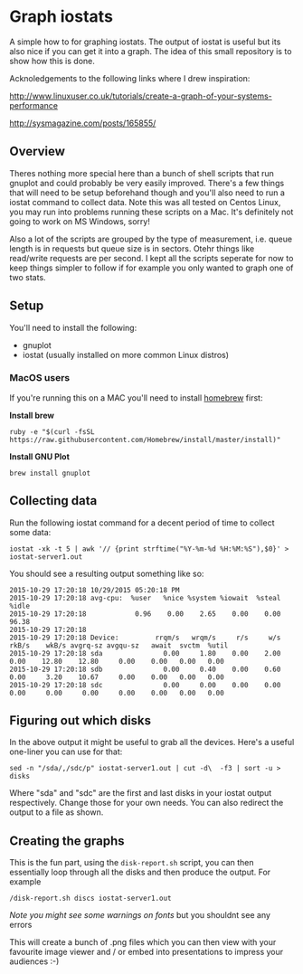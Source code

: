 # Graph iostats

A simple how to for graphing iostats. The output of iostat is useful but its also nice if you can get it into a graph. The idea of this small repository is to show how this is done.

Acknoledgements to the following links where I drew inspiration:

http://www.linuxuser.co.uk/tutorials/create-a-graph-of-your-systems-performance

http://sysmagazine.com/posts/165855/


## Overview

Theres nothing more special here than a bunch of shell scripts that run gnuplot and could probably be very easily improved. There's a few things that will need to be setup beforehand though and you'll also need to run a iostat command to collect data. Note this was all tested on Centos Linux, you may run into problems running these scripts on a Mac. It's definitely not going to work on MS Windows, sorry!

Also a lot of the scripts are grouped by the type of measurement, i.e. queue length is in requests but queue size is in sectors. Otehr things like read/write requests are per second. I kept all the scripts seperate for now to keep things simpler to follow if for example you only wanted to graph one of two stats.

## Setup

You'll need to install the following:

- gnuplot
- iostat (usually installed on more common Linux distros)

### MacOS users

If you're running this on a MAC you'll need to install [homebrew](http://brew.sh/) first:

**Install brew**

```
ruby -e "$(curl -fsSL https://raw.githubusercontent.com/Homebrew/install/master/install)"
```

**Install GNU Plot**

```
brew install gnuplot
```

## Collecting data

Run the following iostat command for a decent period of time to collect some data:

```
iostat -xk -t 5 | awk '// {print strftime("%Y-%m-%d %H:%M:%S"),$0}' > iostat-server1.out
```

You should see a resulting output something like so:

```
2015-10-29 17:20:18 10/29/2015 05:20:18 PM
2015-10-29 17:20:18 avg-cpu:  %user   %nice %system %iowait  %steal   %idle
2015-10-29 17:20:18            0.96    0.00    2.65    0.00    0.00   96.38
2015-10-29 17:20:18
2015-10-29 17:20:18 Device:         rrqm/s   wrqm/s     r/s     w/s    rkB/s    wkB/s avgrq-sz avgqu-sz   await  svctm  %util
2015-10-29 17:20:18 sda               0.00     1.80    0.00    2.00     0.00    12.80    12.80     0.00    0.00   0.00   0.00
2015-10-29 17:20:18 sdb               0.00     0.40    0.00    0.60     0.00     3.20    10.67     0.00    0.00   0.00   0.00
2015-10-29 17:20:18 sdc               0.00     0.00    0.00    0.00     0.00     0.00     0.00     0.00    0.00   0.00   0.00
```

## Figuring out which disks

In the above output it might be useful to grab all the devices. Here's a useful one-liner you can use for that:

```
sed -n "/sda/,/sdc/p" iostat-server1.out | cut -d\  -f3 | sort -u > disks
```

Where "sda" and "sdc" are the first and last disks in your iostat output respectively. Change those for your own needs. You can also redirect the output to a file as shown.

## Creating the graphs

This is the fun part, using the `disk-report.sh` script, you can then essentially loop through all the disks and then produce the output. For example

```
/disk-report.sh discs iostat-server1.out
```

*Note you might see some warnings on fonts* but you shouldnt see any errors

This will create a bunch of .png files which you can then view with your favourite image viewer and / or embed into presentations to impress your audiences :-)



